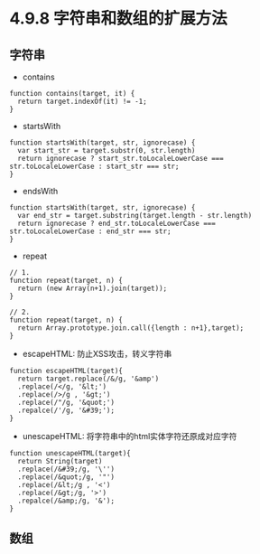 # 4.9.8 字符串和数组的扩展方法


## 字符串
- contains
```
function contains(target, it) {
  return target.indexOf(it) != -1;
}
```

- startsWith

```
function startsWith(target, str, ignorecase) {
  var start_str = target.substr(0, str.length)
  return ignorecase ? start_str.toLocaleLowerCase === str.toLocaleLowerCase : start_str === str;
}
```

- endsWith

```
function startsWith(target, str, ignorecase) {
  var end_str = target.substring(target.length - str.length)
  return ignorecase ? end_str.toLocaleLowerCase === str.toLocaleLowerCase : end_str === str;
}
```
- repeat

```
// 1.
function repeat(target, n) {
  return (new Array(n+1).join(target));
}

// 2.
function repeat(target, n) {
  return Array.prototype.join.call({length : n+1},target);
}
```

- escapeHTML: 防止XSS攻击，转义字符串


```
function escapeHTML(target){
  return target.replace(/&/g, '&amp')
  .replace(/</g, '&lt;')
  .replace(/>/g , '&gt;')
  .replace(/"/g, '&quot;')
  .repalce(/'/g, '&#39;');
}
```

- unescapeHTML: 将字符串中的html实体字符还原成对应字符

```
function unescapeHTML(target){
  return String(target)
  .replace(/&#39;/g, '\'')
  .replace(/&quot;/g, '"')
  .replace(/&lt;/g , '<')
  .replace(/&gt;/g, '>')
  .repalce(/&amp;/g, '&');
}
```


## 数组
